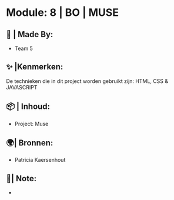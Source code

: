 # Module: 8 | BO | MUSE
## 🧩 | Made By:
* Team 5
## ✨ |Kenmerken:
De technieken die in dit project worden gebruikt zijn: HTML, CSS & JAVASCRIPT
## 📦 | Inhoud:
* Project:
  Muse
## 🌍| Bronnen:
* Patricia Kaersenhout
## 📝| Note:
* 

